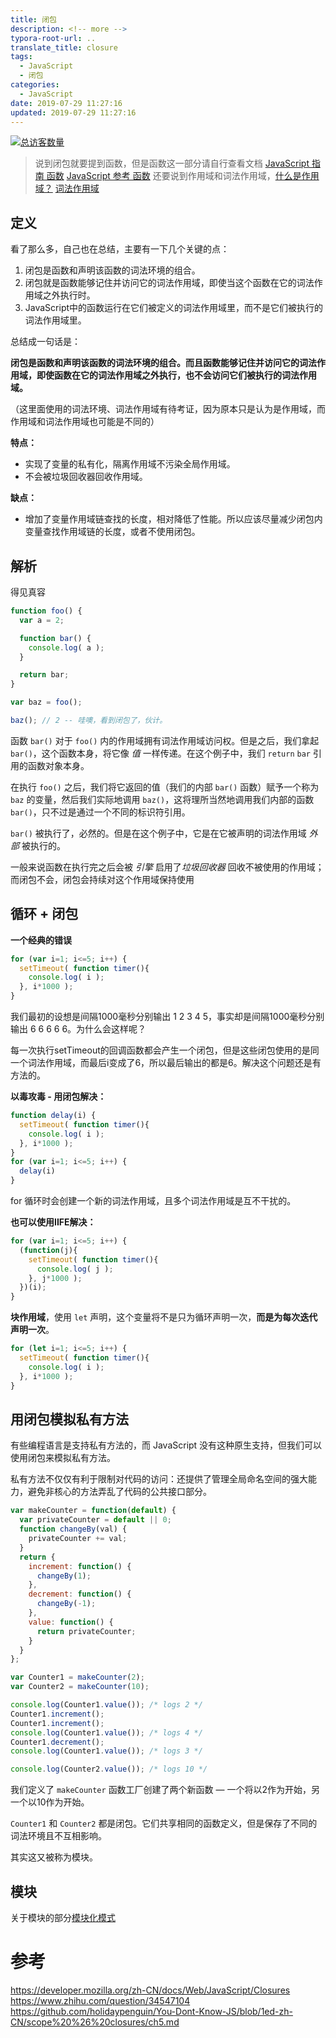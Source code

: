 ```yaml
---
title: 闭包
description: <!-- more -->
typora-root-url: ..
translate_title: closure
tags:
  - JavaScript
  - 闭包
categories:
  - JavaScript
date: 2019-07-29 11:27:16
updated: 2019-07-29 11:27:16
---
```


[![总访客数量](https://visitor-count-badge.herokuapp.com/total.svg?repo_id=holidaypenguin-4guklajid3425225-1259573149.tcloudbaseapp.com)](https://github.com/jwenjian/visitor-count-badge)

> 说到闭包就要提到函数，但是函数这一部分请自行查看文档 [JavaScript 指南 函数](https://developer.mozilla.org/zh-CN/docs/Web/JavaScript/Guide/Functions) [JavaScript 参考 函数](https://developer.mozilla.org/zh-CN/docs/Web/JavaScript/Reference/Functions)
> 还要说到作用域和词法作用域，[什么是作用域？](https://github.com/holidaypenguin/You-Dont-Know-JS/blob/1ed-zh-CN/scope%20%26%20closures/ch1.md) [词法作用域](https://github.com/holidaypenguin/You-Dont-Know-JS/blob/1ed-zh-CN/scope%20%26%20closures/ch2.md)

## 定义

看了那么多，自己也在总结，主要有一下几个关键的点：
1. 闭包是函数和声明该函数的词法环境的组合。
3. 闭包就是函数能够记住并访问它的词法作用域，即使当这个函数在它的词法作用域之外执行时。
2. JavaScript中的函数运行在它们被定义的词法作用域里，而不是它们被执行的词法作用域里。

总结成一句话是：

**闭包是函数和声明该函数的词法环境的组合。而且函数能够记住并访问它的词法作用域，即使函数在它的词法作用域之外执行，也不会访问它们被执行的词法作用域。**

（这里面使用的词法环境、词法作用域有待考证，因为原本只是认为是作用域，而作用域和词法作用域也可能是不同的）

**特点：**
- 实现了变量的私有化，隔离作用域不污染全局作用域。
- 不会被垃圾回收器回收作用域。

**缺点：**
- 增加了变量作用域链查找的长度，相对降低了性能。所以应该尽量减少闭包内变量查找作用域链的长度，或者不使用闭包。

## 解析

得见真容
```js
function foo() {
  var a = 2;

  function bar() {
    console.log( a );
  }

  return bar;
}

var baz = foo();

baz(); // 2 -- 哇噢，看到闭包了，伙计。
```

函数 `bar()` 对于 `foo()` 内的作用域拥有词法作用域访问权。但是之后，我们拿起 `bar()`，这个函数本身，将它像 *值* 一样传递。在这个例子中，我们 `return` `bar` 引用的函数对象本身。

在执行 `foo()` 之后，我们将它返回的值（我们的内部 `bar()` 函数）赋予一个称为 `baz` 的变量，然后我们实际地调用 `baz()`，这将理所当然地调用我们内部的函数 `bar()`，只不过是通过一个不同的标识符引用。

`bar()` 被执行了，必然的。但是在这个例子中，它是在它被声明的词法作用域 *外部* 被执行的。

一般来说函数在执行完之后会被 *引擎* 启用了*垃圾回收器* 回收不被使用的作用域；而闭包不会，闭包会持续对这个作用域保持使用



## 循环 + 闭包

**一个经典的错误**

``` js
for (var i=1; i<=5; i++) {
  setTimeout( function timer(){
    console.log( i );
  }, i*1000 );
}
```

我们最初的设想是间隔1000毫秒分别输出 1 2 3 4 5，事实却是间隔1000毫秒分别输出 6 6 6 6 6。为什么会这样呢？



每一次执行setTimeout的回调函数都会产生一个闭包，但是这些闭包使用的是同一个词法作用域，而最后i变成了6，所以最后输出的都是6。解决这个问题还是有方法的。

**以毒攻毒 - 用闭包解决：**

``` js
function delay(i) {
  setTimeout( function timer(){
    console.log( i );
  }, i*1000 );
}
for (var i=1; i<=5; i++) {
  delay(i)
}
```

for 循环时会创建一个新的词法作用域，且多个词法作用域是互不干扰的。

**也可以使用IIFE解决：**


``` js
for (var i=1; i<=5; i++) {
  (function(j){
    setTimeout( function timer(){
      console.log( j );
    }, j*1000 );
  })(i);
}
```

**块作用域**，使用 `let` 声明，这个变量将不是只为循环声明一次，**而是为每次迭代声明一次**。
``` js
for (let i=1; i<=5; i++) {
  setTimeout( function timer(){
    console.log( i );
  }, i*1000 );
}
```





## 用闭包模拟私有方法

有些编程语言是支持私有方法的，而 JavaScript 没有这种原生支持，但我们可以使用闭包来模拟私有方法。

私有方法不仅仅有利于限制对代码的访问：还提供了管理全局命名空间的强大能力，避免非核心的方法弄乱了代码的公共接口部分。

``` js
var makeCounter = function(default) {
  var privateCounter = default || 0;
  function changeBy(val) {
    privateCounter += val;
  }
  return {
    increment: function() {
      changeBy(1);
    },
    decrement: function() {
      changeBy(-1);
    },
    value: function() {
      return privateCounter;
    }
  }  
};

var Counter1 = makeCounter(2);
var Counter2 = makeCounter(10);

console.log(Counter1.value()); /* logs 2 */
Counter1.increment();
Counter1.increment();
console.log(Counter1.value()); /* logs 4 */
Counter1.decrement();
console.log(Counter1.value()); /* logs 3 */

console.log(Counter2.value()); /* logs 10 */
```



我们定义了 `makeCounter` 函数工厂创建了两个新函数 — 一个将以2作为开始，另一个以10作为开始。

`Counter1` 和 `Counter2` 都是闭包。它们共享相同的函数定义，但是保存了不同的词法环境且不互相影响。

其实这又被称为模块。



## 模块

关于模块的部分[模块化模式](/blob/2019-08-16-module-pattern/)

# 参考

https://developer.mozilla.org/zh-CN/docs/Web/JavaScript/Closures
https://www.zhihu.com/question/34547104
https://github.com/holidaypenguin/You-Dont-Know-JS/blob/1ed-zh-CN/scope%20%26%20closures/ch5.md
